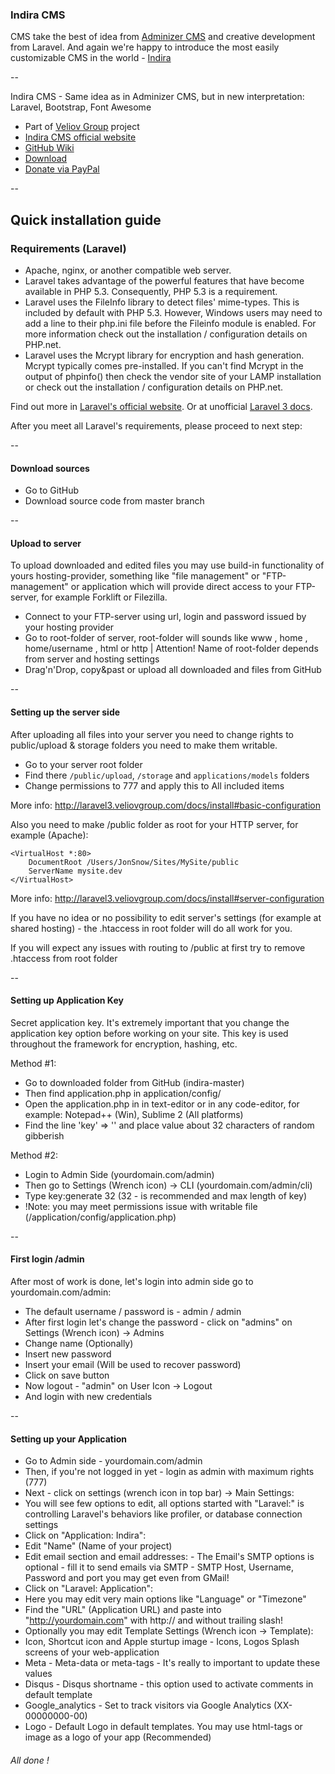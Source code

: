 ### Indira CMS

CMS take the best of idea from [Adminizer CMS](https://github.com/dr-dimitru/Adminizer) and creative development from Laravel.
And again we're happy to introduce the most easily customizable CMS in the world - [Indira](http://indira-cms.com)

--

Indira CMS - Same idea as in Adminizer CMS, but in new interpretation: Laravel, Bootstrap, Font Awesome

* Part of [Veliov Group](https://veliovgroup.com) project
* [Indira CMS official website](http://indira-cms.com)
* [GitHub Wiki](https://github.com/dr-dimitru/indira/wiki) 
* [Download](https://github.com/dr-dimitru/indira/archive/master.zip)     
* [Donate via PayPal](https://www.paypal.com/cgi-bin/webscr?cmd=_s-xclick&hosted_button_id=5MG529GH5NXLJ)

--

## Quick installation guide

### Requirements (Laravel)

 - Apache, nginx, or another compatible web server.
 - Laravel takes advantage of the powerful features that have become available in PHP 5.3. Consequently, PHP 5.3 is a requirement.
 - Laravel uses the FileInfo library to detect files' mime-types. This is included by default with PHP 5.3. However, Windows users may need to add a line to their php.ini file before the Fileinfo module is enabled. For more information check out the installation / configuration details on PHP.net.
 - Laravel uses the Mcrypt library for encryption and hash generation. Mcrypt typically comes pre-installed. If you can't find Mcrypt in the output of phpinfo() then check the vendor site of your LAMP installation or check out the installation / configuration details on PHP.net.

Find out more in [Laravel's official website](http://laravel.com/docs/install).
Or at unofficial [Laravel 3 docs](http://laravel3.veliovgroup.com/docs/install).

After you meet all Laravel's requirements, please proceed to next step:

--

#### Download sources
 - Go to GitHub
 - Download source code from master branch

--

#### Upload to server

To upload downloaded and edited files you may use build-in functionality of yours hosting-provider, something like "file management" or "FTP-management" or application which will provide direct access to your FTP-server, for example Forklift or Filezilla.

 - Connect to your FTP-server using url, login and password issued by your hosting provider
 - Go to root-folder of server, root-folder will sounds like www , home , home/username , html or http | Attention! Name of root-folder depends from server and hosting settings
 - Drag'n'Drop, copy&past or upload all downloaded and files from GitHub

--

#### Setting up the server side

After uploading all files into your server you need to change rights to public/upload & storage folders you need to make them writable.
 - Go to your server root folder
 - Find there `/public/upload`, `/storage` and `applications/models` folders
 - Change permissions to 777 and apply this to All included items

More info: http://laravel3.veliovgroup.com/docs/install#basic-configuration

Also you need to make /public folder as root for your HTTP server, for example (Apache):


```
<VirtualHost *:80>
    DocumentRoot /Users/JonSnow/Sites/MySite/public
    ServerName mysite.dev
</VirtualHost>
```


More info: http://laravel3.veliovgroup.com/docs/install#server-configuration

If you have no idea or no possibility to edit server's settings (for example at shared hosting) - the .htaccess in root folder will do all work for you.

If you will expect any issues with routing to /public at first try to remove .htaccess from root folder

--

#### Setting up Application Key
Secret application key. It's extremely important that you change the application key option before working on your site. This key is used throughout the framework for encryption, hashing, etc.

Method #1:
 - Go to downloaded folder from GitHub (indira-master)
 - Then find application.php in application/config/
 - Open the application.php in in text-editor or in any code-editor, for example: Notepad++ (Win), Sublime 2 (All platforms)
 - Find the line 'key' => '' and place value about 32 characters of random gibberish

Method #2:
 - Login to Admin Side (yourdomain.com/admin)
 - Then go to Settings (Wrench icon) -> CLI (yourdomain.com/admin/cli)
 - Type key:generate 32 (32 - is recommended and max length of key)
 - !Note: you may meet permissions issue with writable file (/application/config/application.php)

--

#### First login /admin

After most of work is done, let's login into admin side go to yourdomain.com/admin:
 - The default username / password is - admin / admin
 - After first login let's change the password - click on "admins" on Settings (Wrench icon) ->  Admins
 - Change name (Optionally)
 - Insert new password
 - Insert your email (Will be used to recover password)
 - Click on save button
 - Now logout - "admin" on User Icon -> Logout
 - And login with new credentials

--

#### Setting up your Application
 - Go to Admin side - yourdomain.com/admin
 - Then, if you're not logged in yet - login as admin with maximum rights (777)
 - Next - click on settings (wrench icon in top bar) -> Main Settings:
  - You will see few options to edit, all options started with "Laravel:" is controlling Laravel's behaviors like profiler, or database connection settings
  - Click on "Application: Indira":
   - Edit "Name" (Name of your project)
   - Edit email section and email addresses:
    - The Email's SMTP options is optional - fill it to send emails via SMTP
    - SMTP Host, Username, Password and port you may get even from GMail!
 - Click on "Laravel: Application":
  - Here you may edit very main options like "Language" or "Timezone"
  - Find the "URL" (Application URL) and paste into "http://yourdomain.com" with http:// and without trailing slash!
  - Optionally you may edit Template Settings (Wrench icon -> Template):
   - Icon, Shortcut icon and Apple sturtup image - Icons, Logos Splash screens of your web-application
   - Meta - Meta-data or meta-tags - It's really to important to update these values
   - Disqus - Disqus shortname - this option used to activate comments in default template
   - Google_analytics - Set to track visitors via Google Analytics (XX-00000000-00)
   - Logo - Default Logo in default templates. You may use html-tags or image as a logo of your app (Recommended)


###### All done !
